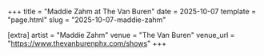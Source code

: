 +++
title = "Maddie Zahm at The Van Buren"
date = 2025-10-07
template = "page.html"
slug = "2025-10-07-maddie-zahm"

[extra]
artist = "Maddie Zahm"
venue = "The Van Buren"
venue_url = "https://www.thevanburenphx.com/shows"
+++
